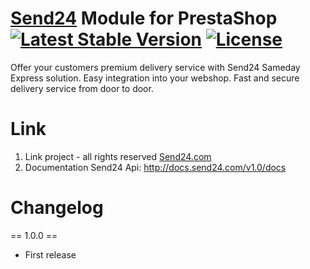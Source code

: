 # [Send24](http://send24.com) Module for PrestaShop  [![Latest Stable Version](https://poser.pugx.org/barbotkin/send24-for-prestashop/v/stable)](https://packagist.org/packages/barbotkin/send24-for-prestashop) [![License](https://poser.pugx.org/barbotkin/send24-for-prestashop/license.svg)](http://opensource.org/licenses/GPL-3.0)


Offer your customers premium delivery service with Send24 Sameday Express solution. Easy integration into your webshop. Fast and secure delivery service from door to door.

# Link 
1. Link project - all rights reserved <a href="http://send24.com">Send24.com</a>
2. Documentation Send24 Api: http://docs.send24.com/v1.0/docs

# Changelog

== 1.0.0 ==
* First release


